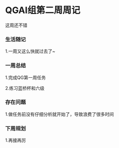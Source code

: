 # QGAI组第二周周记

这周还不错

### 生活随记

1.一周又这么快就过去了~

### 一周总结

1.完成QG第一周任务

2.练习蓝桥杯和六级

### 存在问题

1.做任务前没有仔细分析就开始了，导致浪费了很多时间

### 下周规划

1.再接再厉
